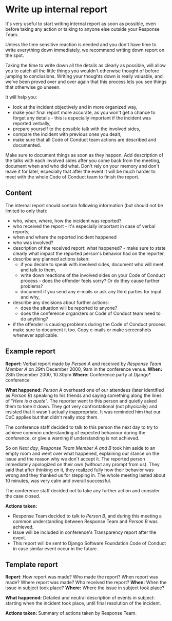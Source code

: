 # Write up internal report

It's very useful to start writing internal report as soon as possible, even before
taking any action or talking to anyone else outside your Response Team.

Unless the time sensitive reaction is needed and you don't have time to
write everything down immediately, we recommend writing down report on the spot.

Taking the time to write down all the details as clearly as possible, will allow you
to catch all the little things you wouldn't otherwise thought of before jumping
to conclusions. Writing your thoughts down is really valuable, and we've been
proved over and over again that this process lets you see things that otherwise
go unseen.

It will help you:

- look at the incident objectively and in more organized way,
- make your final report more accurate, as you won't get a chance
to forget any details - this is especially important if the incident was
reported verbally,
- prepare yourself to the possible talk with the involved sides,
- compare the incident with previous ones you dealt,
- make sure that all Code of Conduct team actions are described and
documented.

Make sure to document things as soon as they happen. Add description of
the talks with each involved sides after you come back from the meeting,
document when and who did what. Don't rely on your memory and don't leave
it for later, especially that after the event it will be much harder
to meet with the whole Code of Conduct team to finish the report.

## Content

The internal report should contain following information (but should not be limited
to only that):

* who, when, where, how the incident was reported?
* who received the report - it's especially important in case of verbal reports;
* when and where the reported incident happened
* who was involved?
* description of the received report: what happened? - make sure to state clearly
what impact the reported person's behavior had on the reporter,
* describe any planned actions taken:
    - if you decide to speak with involved sides, document who will meet and talk to them,
    - write down reactions of the involved sides on your Code of Conduct process -
does the offender feels sorry? Or do they cause further problems?
    - document if you send any e-mails or ask any third parties for input and why,
* describe any decisions about further actions:
    - does the situation will be reported to anyone?
    - does the conference organizers or Code of Conduct team need to do anything?
* if the offender is causing problems during the Code of Conduct process
make sure to document it too. Copy e-mails or make screenshots whenever applicable.

## Example report

**Report:** Verbal report made by *Person A* and received by *Response Team Member A*
 on 29th December 2000, 9am in the conference venue.
**When:** 28th December 2000, 10.30pm
**Where:** Conference party at Django* conference

**What happened:**
*Person A* overheard one of our attendees (later identified as *Person B*) speaking
 to his friends and saying something along the lines of "*Here is a quote*". The
 reporter went to this person and quietly asked them to tone it down.
 They got very confrontational (not physically) and insisted that it wasn't actually
 inappropriate. It was reminded him that our CoC applies but that didn't really stop them.

The conference staff decided to talk to this person the next day to try to achieve
common understanding of expected behaviour during the conference, or give a warning
if understanding is not achieved.

So on *Next day*, *Response Team Member A and B* took him aside to an empty room
and went over what happened, explaining our stance on the issue and the reason why we don't accept it.
The reported person immediately apologized on their own (without any prompt from us).
They said that after thinking on it, they realized fully how their behavior was
 wrong and they thanked us for stepping in. The whole meeting lasted about 10 minutes,
  was very calm and overall successful.

The conference staff decided not to take any further action and consider the case closed.

**Actions taken:**
- Response Team decided to talk to *Person B*, and during this meeting a common
understanding between Response Team and *Person B* was achieved.
- Issue will be included in conference's Transparency report after the event.
- This report will be sent to Django Software Foundation Code of Conduct in case
similar event occur in the future.

## Template report

**Report**: How report was made? Who made the report? When report was made?
Where report was made? Who received the report?
**When:** When the issue in subject took place?
**Where:** Where the issue in subject took place?

**What happened:**
Detailed and neutral description of events in subject: starting when the
incident took place, until final resolution of the incident.

**Actions taken:**
Summary of actions taken by Response Team.
